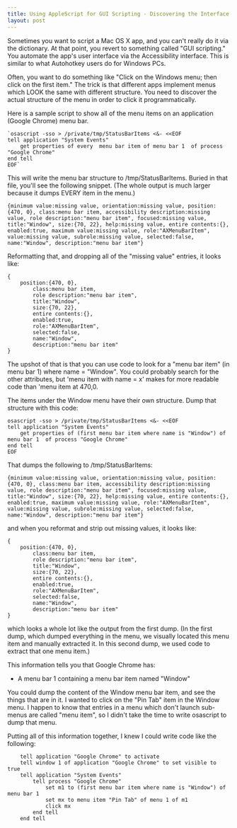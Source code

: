 ```yaml
---
title: Using AppleScript for GUI Scripting - Discovering the Interface
layout: post
---
```


Sometimes you want to script a Mac OS X app, and you can't really do it via the dictionary.  At that point, you revert to something called "GUI scripting."  You automate the app's user interface via the Accessibility interface.  This is similar to what Autohotkey users do for Windows PCs.

Often, you want to do something like "Click on the Windows menu; then click on the first item."  The trick is that different apps implement menus which LOOK the same with different structure.  You need to discover the actual structure of the menu in order to click it programmatically.

Here is a sample script to show all of the menu items on an application (Google Chrome) menu bar.

```
`osascript -sso > /private/tmp/StatusBarItems <&- <<EOF
tell application "System Events"
    get properties of every  menu bar item of menu bar 1  of process "Google Chrome"
end tell
EOF`
```

This will write the menu bar structure to /tmp/StatusBarItems.  Buried in that file, you'll see the following snippet. (The whole output is much larger because it dumps EVERY item in the menu.)

```
{minimum value:missing value, orientation:missing value, position:{470, 0}, class:menu bar item, accessibility description:missing value, role description:"menu bar item", focused:missing value, title:"Window", size:{70, 22}, help:missing value, entire contents:{}, enabled:true, maximum value:missing value, role:"AXMenuBarItem", value:missing value, subrole:missing value, selected:false, name:"Window", description:"menu bar item"}
```

Reformatting that, and dropping all of the "missing value" entries, it looks like:

```
{
    position:{470, 0}, 
		class:menu bar item,
		role description:"menu bar item",
		title:"Window", 
		size:{70, 22},
		entire contents:{}, 
		enabled:true,
		role:"AXMenuBarItem",
		selected:false,
		name:"Window", 
		description:"menu bar item"
}
```

The upshot of that is that you can use code to look for a "menu bar item" (in menu bar 1) where name = "Window".  You could probably search for the other attributes, but 'menu item with name = x' makes for more readable code than 'menu item at 470,0.

The items under the Window menu have their own structure.  Dump that structure with this code:

```
osascript -sso > /private/tmp/StatusBarItems <&- <<EOF
tell application "System Events"
    get properties of (first menu bar item where name is "Window") of menu bar 1  of process "Google Chrome"
end tell
EOF
```

That dumps the following to /tmp/StatusBarItems:

```
{minimum value:missing value, orientation:missing value, position:{470, 0}, class:menu bar item, accessibility description:missing value, role description:"menu bar item", focused:missing value, title:"Window", size:{70, 22}, help:missing value, entire contents:{}, enabled:true, maximum value:missing value, role:"AXMenuBarItem", value:missing value, subrole:missing value, selected:false, name:"Window", description:"menu bar item"}
```

and when you reformat and strip out missing values, it looks like:

```
{
    position:{470, 0}, 
		class:menu bar item,
		role description:"menu bar item",
		title:"Window", 
		size:{70, 22},
		entire contents:{}, 
		enabled:true,
		role:"AXMenuBarItem",
		selected:false,
		name:"Window", 
		description:"menu bar item"
}
```

which looks a whole lot like the output from the first dump.  (In the first dump, which dumped everything in the menu, we visually located this menu item and manually extracted it.  In this second dump, we used code to extract that one menu item.)

This information tells you that Google Chrome has:

* A menu bar 1 containing a menu bar item named "Window"

You could dump the content of the Window menu bar item, and see the things that are in it.  I wanted to click on the "Pin Tab" item in the Window menu.  I happen to know that entries in a menu which don't launch sub-menus are called "menu item", so I didn't take the time to write osascript to dump that menu.

Putting all of this information together, I knew I could write code like the following:

```
	tell application "Google Chrome" to activate
	tell window 1 of application "Google Chrome" to set visible to true
	tell application "System Events"
		tell process "Google Chrome"
			set m1 to (first menu bar item where name is "Window") of menu bar 1
			set mx to menu item "Pin Tab" of menu 1 of m1
			click mx
		end tell
	end tell
```
